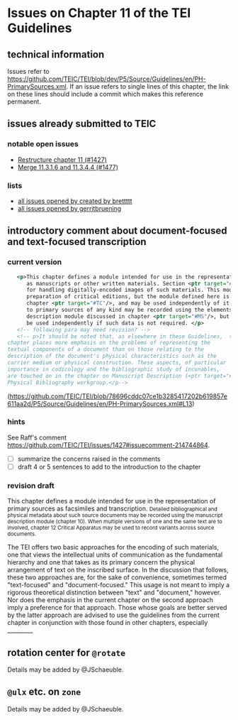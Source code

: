 # Issues on Chapter 11 of the TEI Guidelines

## technical information
Issues refer to https://github.com/TEIC/TEI/blob/dev/P5/Source/Guidelines/en/PH-PrimarySources.xml.
If an issue refers to single lines of this chapter, the link on these lines should include a commit which makes this reference permanent. 

## issues already submitted to TEIC

### notable open issues
* [Restructure chapter 11 (#1427)](https://github.com/TEIC/TEI/issues/1427) 
* [ Merge 11.3.1.6 and 11.3.4.4 (#1477)](https://github.com/TEIC/TEI/issues/1477)

### lists
* [all issues opened by created by brettttt](https://github.com/TEIC/TEI/issues?utf8=%E2%9C%93&q=is%3Aissue+author%3Abrettttt+)
* [all issues opened by gerritbruening](https://github.com/TEIC/TEI/issues?utf8=%E2%9C%93&q=is%3Aissue+author%3Agerritbruening+)

## introductory comment about document-focused and text-focused transcription

### current version

```xml
   <p>This chapter defines a module intended for use in the representation of primary sources, such
      as manuscripts or other written materials. Section <ptr target="#PHFAX"/> provides elements
      for handling digitally-encoded images of such materials. This module may also be useful in the
      preparation of critical editions, but the module defined here is distinct from that defined in
      chapter <ptr target="#TC"/>, and may be used independently of it. Detailed metadata relating
      to primary sources of any kind may be recorded using the elements defined by the manuscript
      description module discussed in chapter <ptr target="#MS"/>, but again the present module may
      be used independently if such data is not required. </p>
   <!-- following para may need revision? -->
   <!-- p>It should be noted that, as elsewhere in these Guidelines,  this
chapter places more emphasis on the problems of representing the
textual components of a document than on those relating to the
description of the document's physical characteristics such as the
carrier medium or physical construction. These aspects, of particular
importance in codicology and the bibliographic study of incunables,
are touched on in the chapter on Manuscript Description (<ptr target="#MS"/>) and also form the subject of ongoing work in the TEI
Physical Bibliography workgroup.</p-->
```
(https://github.com/TEIC/TEI/blob/78696cddc07ce1b3285417202b619857e611aa2d/P5/Source/Guidelines/en/PH-PrimarySources.xml#L13)

### hints
See Raff's comment https://github.com/TEIC/TEI/issues/1427#issuecomment-214744864.

- [ ] summarize the concerns raised in the comments
- [ ] draft 4 or 5 sentences to add to the introduction to the chapter

### revision draft
This chapter defines a module intended for use in the representation of primary sources as facsimiles and transcription.
<small>Detailed bibliographical and physical metadata about such source documents may be recorded using the manuscript description module (chapter 10). When multiple versions of one and the same text are to involved, chapter 12 Critical Apparatus may be used to record variants across source documents.</small>

The TEI offers two basic approaches for the encoding of such materials, one that views the intellectual units of communication as the 
fundamental hierarchy and one that takes as its primary concern the physical arrangement of text on the inscribed surface. 
In the discussion that follows, these two approaches are, for the sake of convenience, sometimes termed "text-focused" and 
"document-focused." 
This usage is not meant to imply a rigorous theoretical distinction between "text" and "document," however. 
Nor does the emphasis in the current chapter on the second approach imply a preference for that approach. 
Those whose goals are better served by the latter approach are advised to use the guidelines from the current chapter in conjunction 
with those found in other chapters, especially _________

## rotation center for `@rotate`
Details may be added by @JSchaeuble.

## `@ulx` etc. on `zone`
Details may be added by @JSchaeuble.